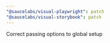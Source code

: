 ```yaml
---
"@saucelabs/visual-playwright": patch
"@saucelabs/visual-storybook": patch
---
```


Correct passing options to global setup
